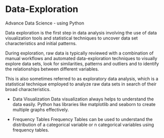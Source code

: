 # Data-Exploration
Advance Data Science - using Python

Data exploration is the first step in data analysis involving the use of data visualization tools and statistical techniques to uncover data set characteristics and initial patterns.

During exploration, raw data is typically reviewed with a combination of manual workflows and automated data-exploration techniques to visually explore data sets, look for similarities, patterns and outliers and to identify the relationships between different variables.

This is also sometimes referred to as exploratory data analysis, which is a statistical technique employed to analyze raw data sets in search of their broad characteristics.

* Data Visualization
Data visualization always helps to understand the data easily. Python has libraries like matplotlib and seaborn to create multiple graphs effectively.

* Frequency Tables
Frequency Tables can be used to understand the distribution of a categorical variable or n categorical variables using frequency tables.
